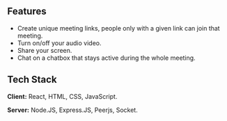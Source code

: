 


## Features

- Create unique meeting links, people only with a given link can join that meeting.
- Turn on/off your audio video.
- Share your screen.
- Chat on a chatbox that stays active during the whole meeting.
  
## Tech Stack

**Client:** React, HTML, CSS, JavaScript. 

**Server:** Node.JS, Express.JS, Peerjs, Socket.


    

  
